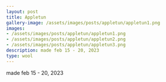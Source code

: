 ```yaml
---
layout: post
title: Appletun
gallery-image: /assets/images/posts/appletun/appletun1.png
images: 
- /assets/images/posts/appletun/appletun1.png
- /assets/images/posts/appletun/appletun2.png
- /assets/images/posts/appletun/appletun3.png
description: made feb 15 - 20, 2023
type: wool
---
```


made feb 15 - 20, 2023
